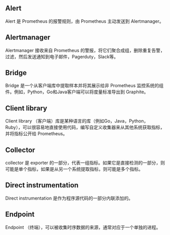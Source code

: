 ## Alert

Alert 是 Prometheus 的报警规则，由 Prometheus 主动发送到 Alertmanager。

## Alertmanager

Alertmanager 接收来自 Prometheus 的警报，将它们聚合成组，删除重复告警，过滤，然后发送通知到电子邮件，Pagerduty，Slack等。

## Bridge

Bridge 是一个从客户端库中提取样本并将其展示给非 Prometheus 监控系统的组件。例如，Python，Go和Java客户端可以将度量标准导出到 Graphite。

## Client library

Client library （客户端）库是某种语言的库（例如Go，Java，Python，Ruby），可以很容易地直接使用代码，编写自定义收集器来从其他系统获取指标，并将指标公开给 Prometheus。

## Collector

collector 是 exporter 的一部分，代表一组指标。如果它是直接检测的一部分，则可能是单个指标，如果是从另一个系统提取指标，则可能是多个指标。

## Direct instrumentation

Direct instrumentation 是作为程序源代码的一部分内联添加的。

## Endpoint

Endpoint （终端），可以被收集时序数据的来源，通常对应于一个单独的进程。